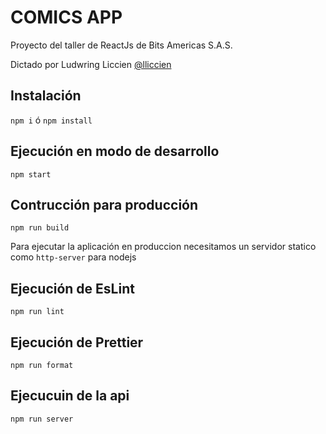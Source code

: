 # COMICS APP

Proyecto del taller de ReactJs de Bits Americas S.A.S.

Dictado por Ludwring Liccien [@lliccien](https://twitter.com/lliccien)

## Instalación

`npm i` ó `npm install`

## Ejecución en modo de desarrollo

`npm start`

## Contrucción para producción

`npm run build`

Para ejecutar la aplicación en produccion necesitamos un servidor statico como `http-server` para nodejs

## Ejecución de EsLint

`npm run lint`

## Ejecución de Prettier

`npm run format`

## Ejecucuin de la api

`npm run server`
